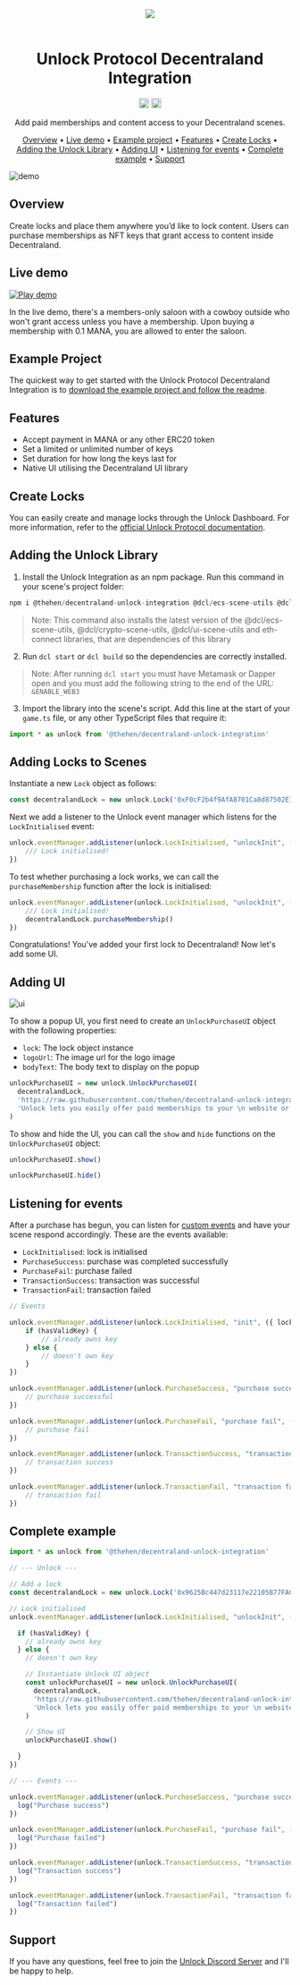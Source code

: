 
<div align="center">
  <img src="https://github.com/thehen/decentraland-unlock-integration/blob/readme/docs/img/logo.png?raw=true"><br><br>
  <h1>
    Unlock Protocol Decentraland Integration
  </h1>

<p align="center">
  <a href="https://badge.fury.io/js/%40thehen%2Fdecentraland-unlock-integration"><img src="https://badge.fury.io/js/%40thehen%2Fdecentraland-unlock-integration.svg" alt="npm version" height="18"></a>
  <a href="https://badge.fury.io/js/%40thehen%2Fdecentraland-unlock-integration"><img src="https://img.shields.io/badge/License-Apache%202.0-blue.svg" alt="License Apache 2.0" height="18"></a>
</p>

  <p>Add paid memberships and content access to your Decentraland scenes.</p>
</div>

<p align="center">
  <a href="#overview">Overview</a> •
  <a href="#live-demo">Live demo</a> •
  <a href="#example-project">Example project</a> •
  <a href="#features">Features</a> •
  <a href="#create-locks">Create Locks</a> •
  <a href="#adding-the-unlock-library">Adding the Unlock Library</a> •
  <a href="#adding-ui">Adding UI</a> •
  <a href="#listening-for-events">Listening for events</a> •
  <a href="#complete-example">Complete example</a> •
  <a href="#support">Support</a>
</p>

![demo](https://github.com/thehen/decentraland-unlock-integration/blob/readme/docs/img/demo.gif?raw=true)

## Overview

Create locks and place them anywhere you’d like to lock content. Users can purchase memberships as NFT keys that grant access to content inside Decentraland.

## Live demo

<a href="https://play.decentraland.org/?position=39,-64"><img src="https://github.com/thehen/decentraland-unlock-integration/blob/readme/docs/img/playdemo.png?raw=true" alt="Play demo"></a>

In the live demo, there's a members-only saloon with a cowboy outside who won't grant access unless you have a membership. Upon buying a membership with 0.1 MANA, you are allowed to enter the saloon.

## Example Project

The quickest way to get started with the Unlock Protocol Decentraland Integration is to [download the example project and follow the readme](https://github.com/thehen/unlock-decentraland-example-project).


## Features 

- Accept payment in MANA or any other ERC20 token
- Set a limited or unlimited number of keys 
- Set duration for how long the keys last for
- Native UI utilising the Decentraland UI library

## Create Locks

You can easily create and manage locks through the Unlock Dashboard. For more information, refer to the [official Unlock Protocol documentation](https://docs.unlock-protocol.com/creators/deploying-lock).


## Adding the Unlock Library

1. Install the Unlock Integration as an npm package. Run this command in your scene's project folder:

```typescript
npm i @thehen/decentraland-unlock-integration @dcl/ecs-scene-utils @dcl/crypto-scene-utils @dcl/ui-scene-utils eth-connect -B
```

> Note: This command also installs the latest version of the @dcl/ecs-scene-utils, @dcl/crypto-scene-utils, @dcl/ui-scene-utils and eth-connect libraries, that are dependencies of this library

2. Run `dcl start` or `dcl build` so the dependencies are correctly installed.

> Note: After running `dcl start` you must have Metamask or Dapper open and you must add the following string to the end of the URL: `&ENABLE_WEB3`

3. Import the library into the scene's script. Add this line at the start of your `game.ts` file, or any other TypeScript files that require it:

```typescript
import * as unlock from '@thehen/decentraland-unlock-integration'
```

## Adding Locks to Scenes

Instantiate a new `Lock` object as follows:

```typescript
const decentralandLock = new unlock.Lock('0xF0cF2b4f9AfA8701Ca8d87502E14be5C855eA70e')
```

Next we add a listener to the Unlock event manager which listens for the `LockInitialised` event:

```typescript
unlock.eventManager.addListener(unlock.LockInitialised, "unlockInit", ({ lock, hasValidKey }) => {
    /// Lock initialised!
})
```
To test whether purchasing a lock works, we can call the `purchaseMembership` function after the lock is initialised:
```typescript
unlock.eventManager.addListener(unlock.LockInitialised, "unlockInit", ({ lock, hasValidKey }) => {
    /// Lock initialised!
    decentralandLock.purchaseMembership()
})
```
Congratulations! You've added your first lock to Decentraland! Now let's add some UI.

## Adding UI

![ui](https://github.com/thehen/decentraland-unlock-integration/blob/readme/docs/img/ui.jpg?raw=true)

To show a popup UI, you first need to create an `UnlockPurchaseUI` object with the following properties:

- `lock`: The lock object instance
- `logoUrl`: The image url for the logo image
- `bodyText`: The body text to display on the popup

```typescript
unlockPurchaseUI = new unlock.UnlockPurchaseUI(
  decentralandLock,
  'https://raw.githubusercontent.com/thehen/decentraland-unlock-integration/master/images/unlock-logo-black.png',
  'Unlock lets you easily offer paid memberships to your \n website or application. On this website, members \n can leave comments and participate in discussion. \n It is free to try! Just click "purchase" below.'
)
```
To show and hide the UI, you can call the `show` and `hide` functions on the `UnlockPurchaseUI` object:

```typescript
unlockPurchaseUI.show()
```

```typescript
unlockPurchaseUI.hide()
```

## Listening for events

After a purchase has begun, you can listen for [custom events](https://docs.decentraland.org/development-guide/custom-events/) and have your scene respond accordingly. These are the events available:

- `LockInitialised`: lock is initialised 
- `PurchaseSuccess`: purchase was completed successfully
- `PurchaseFail`: purchase failed
- `TransactionSuccess`: transaction was successful
- `TransactionFail`: transaction failed

```typescript
// Events

unlock.eventManager.addListener(unlock.LockInitialised, "init", ({ lock, hasValidKey }) => {
    if (hasValidKey) {
        // already owns key
    } else {
        // doesn't own key
    }
})

unlock.eventManager.addListener(unlock.PurchaseSuccess, "purchase success", ({ lock }) => {
    // purchase successful
})

unlock.eventManager.addListener(unlock.PurchaseFail, "purchase fail", ({ lock }) => {
    // purchase fail
})

unlock.eventManager.addListener(unlock.TransactionSuccess, "transaction success", ({ lock }) => {
    // transaction success
})

unlock.eventManager.addListener(unlock.TransactionFail, "transaction fail", ({ lock }) => {
    // transaction fail
})
```

## Complete example

```typescript
import * as unlock from '@thehen/decentraland-unlock-integration'

// --- Unlock ---

// Add a lock
const decentralandLock = new unlock.Lock('0x9625Bc447d23117e22105B77FAC015F6B970f0C0')

// Lock initialised
unlock.eventManager.addListener(unlock.LockInitialised, "unlockInit", ({ lock, hasValidKey }) => {

  if (hasValidKey) {
    // already owns key 
  } else {
    // doesn't own key

    // Instantiate Unlock UI object
    const unlockPurchaseUI = new unlock.UnlockPurchaseUI(
      decentralandLock,
      'https://raw.githubusercontent.com/thehen/decentraland-unlock-integration/master/images/unlock-logo-black.png',
      'Unlock lets you easily offer paid memberships to your \n website or application. On this website, members \n can leave comments and participate in discussion. \n It is free to try! Just click "purchase" below.'
    )

    // Show UI 
    unlockPurchaseUI.show()

  }
})

// --- Events ---

unlock.eventManager.addListener(unlock.PurchaseSuccess, "purchase success", ({ lock }) => {
  log("Purchase success")
})

unlock.eventManager.addListener(unlock.PurchaseFail, "purchase fail", ({ lock }) => {
  log("Purchase failed")
})

unlock.eventManager.addListener(unlock.TransactionSuccess, "transaction success", ({ lock }) => {
  log("Transaction success")
})

unlock.eventManager.addListener(unlock.TransactionFail, "transaction fail", ({ lock }) => {
  log("Transaction failed")
})

```

## Support

If you have any questions, feel free to join the [Unlock Discord Server](https://docs.unlock-protocol.com/creators/plugins-and-integrations/discord) and I'll be happy to help.